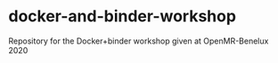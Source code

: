 # docker-and-binder-workshop
Repository for the Docker+binder workshop given at OpenMR-Benelux 2020
